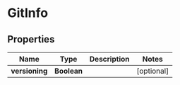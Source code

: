 # GitInfo

## Properties
Name | Type | Description | Notes
------------ | ------------- | ------------- | -------------
**versioning** | **Boolean** |  |  [optional]
